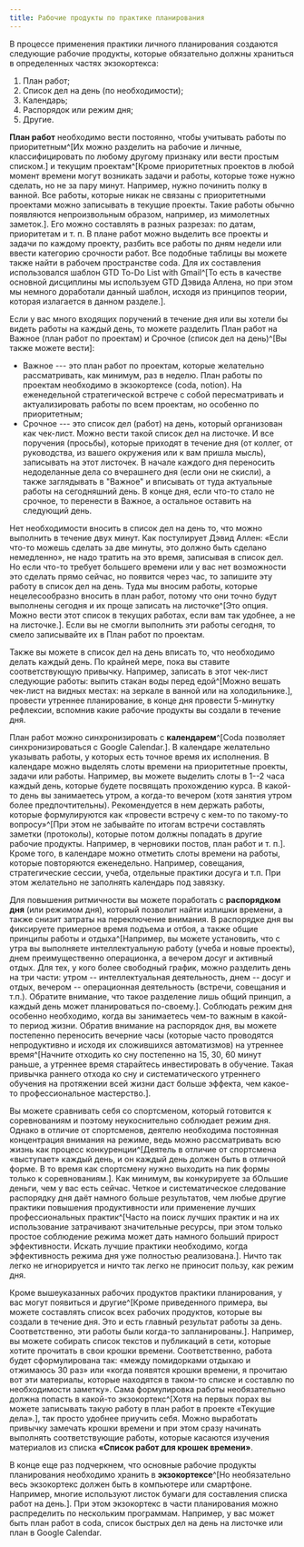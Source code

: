 ```yaml
---
title: Рабочие продукты по практике планирования
---
```


В процессе применения практики личного планирования создаются следующие
рабочие продукты, которые обязательно должны храниться в определенных
частях экзокортекса:

1.  План работ;
2.  Список дел на день (по необходимости);
3.  Календарь;
4.  Распорядок или режим дня;
5.  Другие.

**План работ** необходимо вести постоянно, чтобы учитывать работы по
приоритетным^[Их можно разделить на рабочие и личные,
классифицировать по любому другому признаку или вести простым
списком.] и текущим проектам^[Кроме
приоритетных проектов в любой момент времени могут возникать задачи и
работы, которые тоже нужно сделать, но не за пару минут. Например, нужно
починить полку в ванной. Все работы, которые никак не связаны с
приоритетными проектами можно записывать в текущие проекты. Такие работы
обычно появляются непроизвольным образом, например, из мимолетных
заметок.]. Его можно составлять в разных разрезах: по
датам, приоритетам и т. п. В плане работ можно выделить все проекты и
задачи по каждому проекту, разбить все работы по дням недели или ввести
категорию срочности работ. Все подобные таблицы вы можете также найти в
рабочем пространстве coda. Для их составления использовался шаблон GTD
To-Do List with Gmail^[То есть в качестве основной
дисциплины мы используем GTD Дэвида Аллена, но при этом мы немного
доработали данный шаблон, исходя из принципов теории, которая излагается
в данном разделе.].

Если у вас много входящих поручений в течение дня или вы хотели бы
видеть работы на каждый день, то можете разделить План работ на Важное
(план работ по проектам) и Срочное (список дел на
день)^[Вы также можете вести]:

-   Важное --- это план работ по проектам, которые желательно
    рассматривать, как минимум, раз в неделю. План работы по проектам
    необходимо в экзокортексе (coda, notion). На еженедельной
    стратегической встрече с собой пересматривать и актуализировать
    работы по всем проектам, но особенно по приоритетным;
-   Срочное --- это список дел (работ) на день, который организован как
    чек-лист. Можно вести такой список дел на листочке. И все поручения
    (просьбы), которые приходят в течение дня (от коллег, от
    руководства, из вашего окружения или к вам пришла мысль), записывать
    на этот листочек. В начале каждого дня переносить недоделанные дела
    со вчерашнего дня (если они не скисли), а также заглядывать в
    "Важное" и вписывать от туда актуальные работы на сегодняшний день.
    В конце дня, если что-то стало не срочное, то перенести в Важное, а
    остальное оставить на следующий день.

Нет необходимости вносить в список дел на день то, что можно выполнить в
течение двух минут. Как постулирует Дэвид Аллен: «Если что-то можешь
сделать за две минуты, это должно быть сделано немедленно», не надо
тратить на это время, записывая в список дел. Но если что-то требует
большего времени или у вас нет возможности это сделать прямо сейчас, но
появится через час, то запишите эту работу в список дел на день. Туда мы
вносим работы, которые нецелесообразно вносить в план работ, потому что
они точно будут выполнены сегодня и их проще записать на
листочке^[Это опция. Можно вести этот список в текущих
работах, если вам так удобнее, а не на листочке.]. Если
вы не смогли выполнить эти работы сегодня, то смело записывайте их в
План работ по проектам.

Также вы можете в список дел на день вписать то, что необходимо делать
каждый день. По крайней мере, пока вы ставите соответствующую привычку.
Например, записать в этот чек-лист следующие работы: выпить стакан воды
перед едой^[Можно вешать чек-лист на видных местах: на
зеркале в ванной или на холодильнике.], провести утреннее
планирование, в конце дня провести 5-минутку рефлексии, вспомнив какие
рабочие продукты вы создали в течение дня.

План работ можно синхронизировать с **календарем**^[Coda
позволяет синхронизироваться с Google Calendar.]. В
календаре желательно указывать работы, у которых есть точное время их
исполнения. В календаре можно выделять слоты времени на приоритетные
проекты, задачи или работы. Например, вы можете выделить слоты в 1--2
часа каждый день, которые будете посвящать прохождению курса. В какой-то
день вы занимаетесь утром, а когда-то вечером (хотя занятия утром более
предпочтительны). Рекомендуется в нем держать работы, которые
формулируются как «провести встречу с кем-то по такому-то
вопросу»^[При этом не забывайте по итогам встречи
составлять заметки (протоколы), которые потом должны попадать в другие
рабочие продукты. Например, в черновики постов, план работ и т.
п.]. Кроме того, в календаре можно отметить слоты времени
на работы, которые повторяются еженедельно. Например, совещания,
стратегические сессии, учеба, отдельные практики досуга и т.п. При этом
желательно не заполнять календарь под завязку.

Для повышения ритмичности вы можете поработать с **распорядком дня**
(или режимом дня), который позволит найти излишки времени, а также
снизит затраты на переключение внимания. В распорядке дня вы фиксируете
примерное время подъема и отбоя, а также общие принципы работы и
отдыха^[Например, вы можете установить, что с утра вы
выполняете интеллектуальную работу (учеба и новые проекты), днем
преимущественно операционка, а вечером досуг и активный отдых. Для тех,
у кого более свободный график, можно разделить день на три части: утром
-- интеллектуальная деятельность, днем -- досуг и отдых, вечером --
операционная деятельность (встречи, совещания и т.п.). Обратите
внимание, что такое разделение лишь общий принцип, а каждый день может
планироваться по-своему.]. Соблюдать режим дня особенно
необходимо, когда вы занимаетесь чем-то важным в какой-то период жизни.
Обратив внимание на распорядок дня, вы можете постепенно переносить
вечерние часы (которые часто проводятся непродуктивно и исходя их
сложившихся автоматизмов) на утреннее время^[Начните
отходить ко сну постепенно на 15, 30, 60 минут раньше, а утреннее время
старайтесь инвестировать в обучение. Такая привычка раннего отхода ко
сну и систематического утреннего обучения на протяжении всей жизни даст
больше эффекта, чем какое-то профессиональное
мастерство.].

Вы можете сравнивать себя со спортсменом, который готовится к
соревнованиям и поэтому неукоснительно соблюдает режим дня. Однако в
отличие от спортсменов, деятелю необходима постоянная концентрация
внимания на режиме, ведь можно рассматривать всю жизнь как процесс
конкуренции^[Деятель в отличие от спортсмена «выступает»
каждый день, и он каждый день должен быть в отличной форме. В то время
как спортсмену нужно выходить на пик формы только к
соревнованиям.]. Как минимум, вы конкурируете за бОльшие
деньги, чем у вас есть сейчас. Четкое и систематическое следование
распорядку дня даёт намного больше результатов, чем любые другие
практики повышения продуктивности или применение лучших профессиональных
практик^[Часто на поиск лучших практик и на их
использование затрачивают значительные ресурсы, при этом только простое
соблюдение режима может дать намного больший прирост эффективности.
Искать лучшие практики необходимо, когда эффективность режима дня уже
полностью реализована.]. Ничто так легко не игнорируется
и ничто так легко не приносит пользу, как режим дня.

Кроме вышеуказанных рабочих продуктов практики планирования, у вас могут
появиться и другие^[Кроме приведенного примера, вы
можете составлять список всех рабочих продуктов, которые вы создали в
течение дня. Это и есть главный результат работы за день.
Соответственно, эти работы были когда-то запланированы.].
Например, вы можете собирать список текстов и публикаций в сети, которые
хотите прочитать в свои крошки времени. Соответственно, работа будет
сформулирована так: «между помидорками отдыхаю и отжимаюсь 30 раз» или
«когда появятся крошки времени, я прочитаю вот эти материалы, которые
находятся в таком-то списке и составлю по необходимости заметку». Сама
формулировка работы необязательно должна попасть в какой-то
экзокортекс^[Хотя на первых порах вы можете записывать
такую работу в план работ в проекте «Текущие дела».], так
просто удобнее приучить себя. Можно выработать привычку замечать крошки
времени и при этом сразу начинать выполнять соответствующие работы,
которые касаются изучения материалов из списка **«Список работ для
крошек времени»**.

В конце еще раз подчеркнем, что основные рабочие продукты планирования
необходимо хранить в **экзокортексе**^[Но необязательно
весь экзокортекс должен быть в компьютере или смартфоне. Например,
многие используют листок бумаги для составления списка работ на
день.]. При этом экзокортекс в части планирования можно
распределить по нескольким программам. Например, у вас может быть план
работ в coda, список быстрых дел на день на листочке или план в Google
Calendar.
